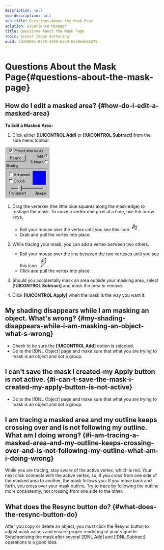 ```yaml
---
description: null
seo-description: null
seo-title: Questions About the Mask Page
solution: Experience Manager
title: Questions About the Mask Page
topic: Scene7 Image Authoring
uuid: 2d33006c-8275-4308-baa0-6ec0eab68275
---
```


# Questions About the Mask Page{#questions-about-the-mask-page}

## How do I edit a masked area? {#how-do-i-edit-a-masked-area}

**To Edit a Masked Area:**

1. Click either **[!UICONTROL Add]** or **[!UICONTROL Subtract]** from the side menu toolbar.

![](assets/side_menu.png)

1. Drag the vertexes (the little blue squares along the mask edge) to reshape the mask. To move a vertex one pixel at a time, use the arrow keys.

    * Roll your mouse over the vertex until you see this icon ![](assets/drag_cursor.png). 
    * Grab and pull the vertex into place.

1. While tracing your mask, you can add a vertex between two others.

    * Roll your mouse over the line between the two vertexes until you see this icon ![](assets/vertex_cursor.png). 
    * Click and pull the vertex into place.

1. Should you accidentally mask an area outside your masking area, select **[!UICONTROL Subtract]** and mask the area to remove. 
1. Click **[!UICONTROL Apply]** when the mask is the way you want it.

## My shading disappears while I am masking an object. What's wrong? {#my-shading-disappears-while-i-am-masking-an-object-what-s-wrong}

* Check to be sure the **[!UICONTROL Add]** option is selected. 
* Go to the [!DNL Object] page and make sure that what you are trying to mask is an object and not a group.

## I can't save the mask I created-my Apply button is not active. {#i-can-t-save-the-mask-i-created-my-apply-button-is-not-active}

* Go to the [!DNL Object] page and make sure that what you are trying to mask is an object and not a group.

## I am tracing a masked area and my outline keeps crossing over and is not following my outline. What am I doing wrong? {#i-am-tracing-a-masked-area-and-my-outline-keeps-crossing-over-and-is-not-following-my-outline-what-am-i-doing-wrong}

While you are tracing, stay aware of the active vertex, which is red. Your next click connects with the active vertex, so, if you cross from one side of the masked area to another, the mask follows you. If you move back and forth, you cross over your mask outline. Try to trace by following the outline more consistently, not crossing from one side to the other.

## What does the Resync button do? {#what-does-the-resync-button-do}

After you copy or delete an object, you must click the Resync button to adjust mask values and ensure proper rendering of your vignette. Synchronizing the mask after several [!DNL Add] and [!DNL Subtract] operations is a good idea. 
